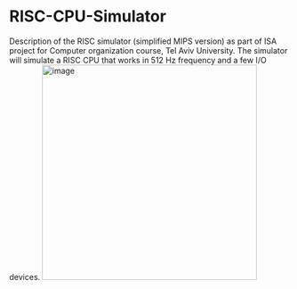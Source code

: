 # RISC-CPU-Simulator 
Description of the RISC simulator (simplified MIPS version) as part of ISA project for Computer organization course, Tel Aviv University.
The simulator will simulate a RISC CPU that works in 512 Hz frequency and a few I/O devices.
<img width="386" alt="image" src="https://user-images.githubusercontent.com/109519884/179706046-18b11dc2-dd9e-4b46-a964-6427be9194d7.png">

